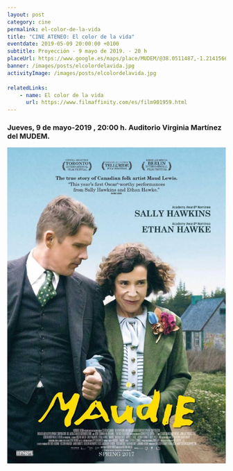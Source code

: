 ```yaml
---
layout: post
category: cine
permalink: el-color-de-la-vida
title: "CINE ATENEO: El color de la vida"
eventdate: 2019-05-09 20:00:00 +0100
subtitle: Proyección - 9 mayo de 2019. - 20 h
placeUrl: https://www.google.es/maps/place/MUDEM/@38.0511487,-1.2141566,15z/data=!4m5!3m4!1s0x0:0xde6031502e1b4fbc!8m2!3d38.0511487!4d-1.2141566
banner: /images/posts/elcolordelavida.jpg
activityImage: /images/posts/elcolordelavida.jpg

relatedLinks: 
    - name: El color de la vida
      url: https://www.filmaffinity.com/es/film901959.html
---
```


### Jueves, 9 de mayo-2019 , 20:00 h. Auditorio Virginia Martínez del MUDEM.

![cartel](/images/posts/elcolordelavida.jpg)
